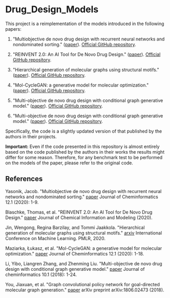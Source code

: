 # Drug_Design_Models

This project is a reimplementation of the models introduced in the following papers:

1. "Multiobjective de novo drug design with recurrent neural networks and nondominated sorting." ([paper](https://link.springer.com/article/10.1186/s13321-020-00419-6)). [Official GitHub repository](https://github.com/jyasonik/MoleculeMO).

2. "REINVENT 2.0: An AI Tool for De Novo Drug Design." ([paper](https://pubs.acs.org/doi/full/10.1021/acs.jcim.0c00915)). [Official GitHub repository](https://github.com/MolecularAI/Reinvent/tree/master/data).

3. "Hierarchical generation of molecular graphs using structural motifs." ([paper](https://arxiv.org/pdf/2002.03230.pdf)). [Official GitHub repository](https://github.com/wengong-jin/hgraph2graph).

4. "Mol-CycleGAN: a generative model for molecular optimization." ([paper](https://jcheminf.biomedcentral.com/track/pdf/10.1186/s13321-019-0404-1.pdf)). [Official GitHub repository](https://github.com/ardigen/mol-cycle-gan).

5. "Multi-objective de novo drug design with conditional graph generative model." ([paper](https://link.springer.com/content/pdf/10.1186/s13321-018-0287-6.pdf)). [Official GitHub repository](https://github.com/kevinid/molecule_generator/tree/ff93eaef143ca04af905b50a2862f4099b2371a5).

6. "Multi-objective de novo drug design with conditional graph generative model." ([paper](https://arxiv.org/pdf/1806.02473)). [Official GitHub repository](https://github.com/bowenliu16/rl_graph_generation).

Specifically, the code is a slightly updated version of that published by the authors in their projects.

**Important:** Even if the code presented in this repository is almost entirely based on the code published by the
authors in their works the results might differ for some reason. Therefore, for any benchmark test to be performed on the models of the paper, please refer to the original code.

## References

Yasonik, Jacob. "Multiobjective de novo drug design with recurrent neural networks and nondominated sorting." [paper](https://link.springer.com/article/10.1186/s13321-020-00419-6) Journal of Cheminformatics 12.1 (2020): 1-9.

Blaschke, Thomas, et al. "REINVENT 2.0: An AI Tool for De Novo Drug Design." [paper](https://pubs.acs.org/doi/full/10.1021/acs.jcim.0c00915) Journal of Chemical Information and Modeling (2020).

Jin, Wengong, Regina Barzilay, and Tommi Jaakkola. "Hierarchical generation of molecular graphs using structural motifs." [arxiv](https://arxiv.org/pdf/2002.03230.pdf) International Conference on Machine Learning. PMLR, 2020.

Maziarka, Łukasz, et al. "Mol-CycleGAN: a generative model for molecular optimization." [paper](https://jcheminf.biomedcentral.com/track/pdf/10.1186/s13321-019-0404-1.pdf) Journal of Cheminformatics 12.1 (2020): 1-18.

Li, Yibo, Liangren Zhang, and Zhenming Liu. "Multi-objective de novo drug design with conditional graph generative model." [paper](https://link.springer.com/content/pdf/10.1186/s13321-018-0287-6.pdf) Journal of cheminformatics 10.1 (2018): 1-24.

You, Jiaxuan, et al. "Graph convolutional policy network for goal-directed molecular graph generation." [paper](https://arxiv.org/pdf/1806.02473) arXiv preprint arXiv:1806.02473 (2018).
